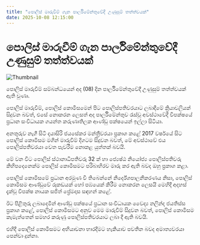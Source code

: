 ```yaml
---
title: "පොලිස් මාරුවීම් ගැන පාර්ලිමේන්තුවේදී උණුසුම් තත්ත්වයක්"
date: 2025-10-08 12:15:00
---
```


# පොලිස් මාරුවීම් ගැන පාර්ලිමේන්තුවේදී උණුසුම් තත්ත්වයක්

![Thumbnail](https://helakuru.sgp1.cdn.digitaloceanspaces.com/esana/images/lib/parliment-new-01[1].jpg)

පොලිස් මාරුවීම් සම්බන්ධයෙන් අද (08) දින පාර්ලිමේන්තුවේදී උණුසුම් තත්ත්වයක් ඇති වුණා.

පොලිස් මාරුවීම්, පොලිස් කොමිසමෙන් පිට පොලිස්පතිවරයාට ලබාදීමේ ක්‍රියාවලියක් සිදුවන බවත්, එසේ නොකරන ලෙසත් අද පාර්ලිමේන්තුව රැස්වූ අවස්ථාවේදී විපක්ෂයේ ප්‍රධාන සංවිධායක ගයන්ත කරුණාතිලක ආණ්ඩු පක්ෂයෙන් ඉල්ලා සිටියා.

අනතුරුව නැගී සිටි දයාසිරි ජයසේකර මන්ත්‍රීවරයා ප්‍රකාශ කළේ 2017 වර්ෂයේ සිට පොලිස් කොමිසම මගින් මාරුවීම් දිගටම සිදුවන බවත්, මේ අවස්ථාවේ එය පොලිස්පතිවරයා වෙත පැවරීම නොකළ යුත්තක් බවයි.

මේ වන විට පොලිස් ස්ථානාධිපතිවරු 32 ක් හා ජ්‍යෙෂ්ඨ නියෝජ්‍ය පොලිස්පතිවරු කිහිපදෙනෙක්ම පොලිස් කොමිසමට පරිබාහිරව මාරු කර ඇති බවද ඔහු ප්‍රකාශ කළා.

පොලිස් කොමිසමේ ප්‍රධාන අරමුණ වී තිබෙන්නේ නිර්දේශපාලනීකරණය නිසා, පොලිස් කොමිසම ආණ්ඩුවේ රූකඩයක් හෝ පඹයෙක් කිරීම නොකරන ලෙසයි මෙහිදී අදහස් දැක්වූ විපක්ෂ නායක සජිත් ප්‍රේමදාස සඳහන් කළේ‍. 

ඊට පිළිතුරු ලබාදෙමින් ආණ්ඩු පක්ෂයේ ප්‍රධාන සංවිධායක වෛද්‍ය නලින්ද ජයතිස්ස ප්‍රකාශ කළේ, පොලිස් කොමිසමට අනුව මෙම මාරුවීම් සිදුවන බවත්, පොලිස් කොමිසම කැමැත්තෙන් සමහර කරුණු පොලිස්පතිවරයාට ලබා දී ඇති බවයි.

එහිදී පොලිස් කොමිසමට අභියාචනා භාරදීමට හැකියාව පවතින බවද අමාත්‍යවරයා පෙන්වා දුන්නා.

